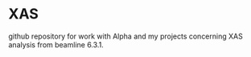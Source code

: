 # XAS
github repository for work with Alpha and my projects concerning XAS analysis from beamline 6.3.1.
